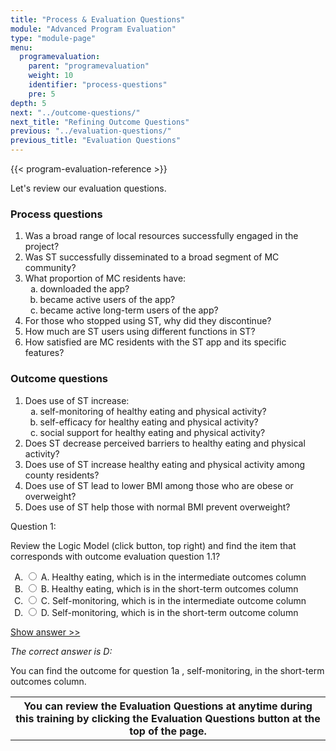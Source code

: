 ```yaml
---
title: "Process & Evaluation Questions"
module: "Advanced Program Evaluation"
type: "module-page"
menu:
  programevaluation:
    parent: "programevaluation"
    weight: 10
    identifier: "process-questions"
    pre: 5
depth: 5
next: "../outcome-questions/"
next_title: "Refining Outcome Questions"
previous: "../evaluation-questions/"
previous_title: "Evaluation Questions"
---
```

<div class="programevaluation"><form method="post" action=".">

{{< program-evaluation-reference >}}

<div class="pageblock"><p> Let's review our evaluation questions.</p>
<h3>Process questions</h3>
<p></p><ol>
<li>Was a broad range of local resources successfully engaged in the project?</li>
<li>Was ST successfully disseminated to a broad segment of MC community?</li>
<li>What proportion of MC residents have:
      <ol type="a">
<li>downloaded the app?</li>
<li>became active users of the app?</li>
<li>became active long-term users of the app?</li>
</ol>
</li>
<li>For those who stopped using ST, why did they discontinue?</li>
<li>How much are ST users using different functions in ST?</li>
<li>How satisfied are MC residents with the ST app and its specific features? </li>
</ol>
<h3>Outcome questions</h3>
<p> </p><ol>
<li>Does use of ST increase:
      <ol type="a">
<li>self-monitoring of healthy eating and physical activity?</li>
<li>self-efficacy for healthy eating and physical activity?</li>
<li>social support for healthy eating and physical activity?</li>
</ol>
</li>
<li>Does ST decrease perceived barriers to healthy eating and physical activity?</li>
<li>Does use of ST increase healthy eating and physical activity among county residents?</li>
<li>Does use of ST lead to lower BMI among those who are obese or overweight?</li>
<li>Does use of ST help those with normal BMI prevent overweight?</li>
</ol>
</div><div class="pageblock"><div class="cases">
<div class="casetitle">
    Question 1:
  </div>
<div class="casecontent">
<div class="casequestion">
<p>Review the Logic Model (click button, top right) and find the item that corresponds with outcome evaluation question 1.1?</p>
<form id="form-58" method="post">
<!-- go through each question type, note that only the
        rhetorical and matching blocks have form tags -->
<!-- -->
<ol type="A"><!-- Think this is done... -->
<li>
<div class="answer-value">
<input name="question58" type="radio" value="A. Healthy eating, which is in the intermediate outcomes column">
                    A. Healthy eating, which is in the intermediate outcomes column
                  </div>
</li>
<li>
<div class="answer-value">
<input name="question58" type="radio" value="B. Healthy eating, which is in the short-term outcomes column">
                    B. Healthy eating, which is in the short-term outcomes column
                  </div>
</li>
<li>
<div class="answer-value">
<input name="question58" type="radio" value="C. Self-monitoring, which is in the intermediate outcome column">
                    C. Self-monitoring, which is in the intermediate outcome column
                  </div>
</li>
<li>
<div class="answer-value">
<input name="question58" type="radio" value="D. Self-monitoring, which is in the short-term outcome column">
                    D. Self-monitoring, which is in the short-term outcome column
                  </div>
</li>
</ol>
<!-- -->
<!-- -->
<!-- adding show answer block for feedback here -->
<!-- end show answer block for feedback here -->
<!-- -->
<!-- -->
<!-- -->
</form>
<!-- -->
</div>
<!-- we want to show the answer no matter what -->
<!-- might be easier to edit question types
    directly since we show answer no matter what -->
<!-- -->
<!-- -->
<div class="casesanswerdisplay">
<a class="moretoggle" href="#q58">Show answer >></a>
<div class="toggleable" id="q58">
<p>
<i>The correct answer is D:</i>
</p><p>You can find the outcome for question 1a , self-monitoring, in the short-term outcomes column.</p>
</div>
</div>
</div>
</div>


</div><div class="pageblock"><table>
<tr>
<th class="th2">    You can review the Evaluation Questions at anytime during this training by clicking the Evaluation Questions button at the top of the page.</th>
</tr>
</table>
</div></form></div>